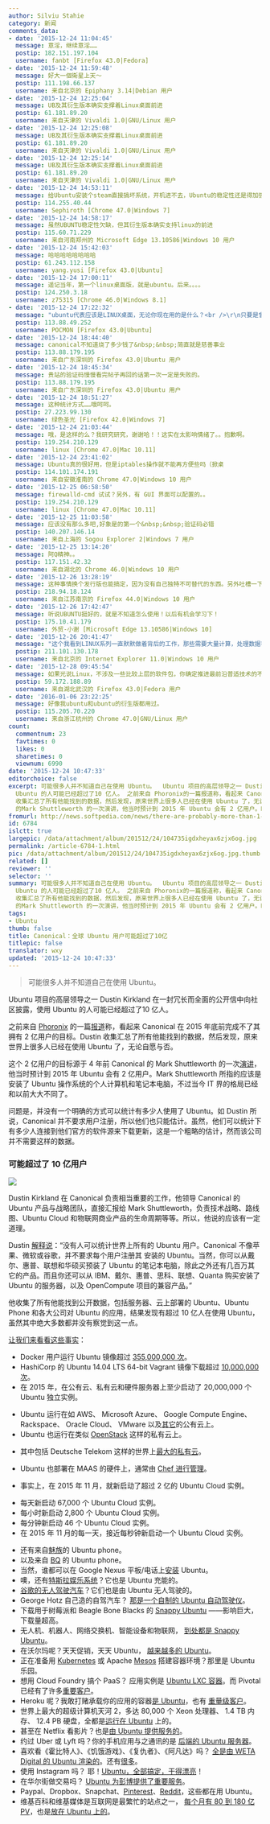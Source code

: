 ```yaml
---
author: Silviu Stahie
category: 新闻
comments_data:
- date: '2015-12-24 11:04:45'
  message: 意淫，继续意淫……
  postip: 182.151.197.104
  username: fanbt [Firefox 43.0|Fedora]
- date: '2015-12-24 11:59:48'
  message: 好大一個衛星上天～
  postip: 111.198.66.137
  username: 来自北京的 Epiphany 3.14|Debian 用户
- date: '2015-12-24 12:25:04'
  message: UB及其衍生版本确实支撑着Linux桌面前进
  postip: 61.181.89.20
  username: 来自天津的 Vivaldi 1.0|GNU/Linux 用户
- date: '2015-12-24 12:25:08'
  message: UB及其衍生版本确实支撑着Linux桌面前进
  postip: 61.181.89.20
  username: 来自天津的 Vivaldi 1.0|GNU/Linux 用户
- date: '2015-12-24 12:25:14'
  message: UB及其衍生版本确实支撑着Linux桌面前进
  postip: 61.181.89.20
  username: 来自天津的 Vivaldi 1.0|GNU/Linux 用户
- date: '2015-12-24 14:53:11'
  message: 给Ubuntu安装个steam直接搞坏系统，开机进不去，Ubuntu的稳定性还是得加强啊。
  postip: 114.255.40.44
  username: Sephiroth [Chrome 47.0|Windows 7]
- date: '2015-12-24 14:58:17'
  message: 虽然UBUNTU稳定性欠缺，但其衍生版本确实支持linux的前进
  postip: 115.60.71.229
  username: 来自河南郑州的 Microsoft Edge 13.10586|Windows 10 用户
- date: '2015-12-24 15:42:03'
  message: 哈哈哈哈哈哈哈哈
  postip: 61.243.112.158
  username: yang.yusi [Firefox 43.0|Ubuntu]
- date: '2015-12-24 17:00:11'
  message: 遥记当年，第一个linux桌面版，就是ubuntu。后来。。。。
  postip: 124.250.3.18
  username: z75315 [Chrome 46.0|Windows 8.1]
- date: '2015-12-24 17:22:32'
  message: "ubuntu代表应该是LINUX桌面，无论你现在用的是什么？<br />\r\n只要是曾经用过UBUNTU一个月～"
  postip: 113.88.49.252
  username: POCMON [Firefox 43.0|Ubuntu]
- date: '2015-12-24 18:44:40'
  message: canonical不知道烧了多少钱了&nbsp;&nbsp;简直就是慈善事业
  postip: 113.88.179.195
  username: 来自广东深圳的 Firefox 43.0|Ubuntu 用户
- date: '2015-12-24 18:45:34'
  message: 贵站的验证码慢慢看完帖子再回的话第一次一定是失败的。
  postip: 113.88.179.195
  username: 来自广东深圳的 Firefox 43.0|Ubuntu 用户
- date: '2015-12-24 18:51:27'
  message: 这种统计方式……哦呵呵。
  postip: 27.223.99.130
  username: 绿色圣光 [Firefox 42.0|Windows 7]
- date: '2015-12-24 21:03:44'
  message: 哦，是这样的么？我研究研究，谢谢哈！！这实在太影响情绪了。。抱歉啊。
  postip: 119.254.210.129
  username: linux [Chrome 47.0|Mac 10.11]
- date: '2015-12-24 23:41:02'
  message: Ubuntu真的很好用，但是iptables操作就不能再方便些吗（掀桌
  postip: 114.101.174.191
  username: 来自安徽淮南的 Chrome 47.0|Windows 10 用户
- date: '2015-12-25 06:58:50'
  message: firewalld-cmd 试试？另外，有 GUI 界面可以配置的。。
  postip: 119.254.210.129
  username: linux [Chrome 47.0|Mac 10.11]
- date: '2015-12-25 11:03:58'
  message: 应该没有那么多吧,好象是的第一个&nbsp;&nbsp;验证码必错
  postip: 140.207.146.14
  username: 来自上海的 Sogou Explorer 2|Windows 7 用户
- date: '2015-12-25 13:14:20'
  message: 阿Q精神。。
  postip: 117.151.42.32
  username: 来自湖北的 Chrome 46.0|Windows 10 用户
- date: '2015-12-26 13:28:19'
  message: 这种事情换个发行版也能搞定，因为没有自己独特不可替代的东西。另外吐槽一下 第一个验证码真的有问题...
  postip: 218.94.18.124
  username: 来自江苏南京的 Firefox 44.0|Windows 10 用户
- date: '2015-12-26 17:42:47'
  message: 听说UBUNTU挺好的，就是不知道怎么使用！以后有机会学习下！
  postip: 175.10.41.179
  username: 外贸-小谢 [Microsoft Edge 13.10586|Windows 10]
- date: '2015-12-26 20:41:47'
  message: "这个我看到LINUX系列一直默默做着背后的工作，那些需要大量计算，处理数据等工作，我喜欢Ubuntu,但是桌面使用上还是体验不好<br />\r\n其实我觉的做好自己的工作就是最好的，Ubuntu有些入魔了"
  postip: 211.101.130.178
  username: 来自北京的 Internet Explorer 11.0|Windows 10 用户
- date: '2015-12-28 09:45:54'
  message: 如果光说Linux，不涉及一些比较上层的软件包，你确定推进最前沿普适技术的不是Redhat和Fedora吗？
  postip: 59.172.188.89
  username: 来自湖北武汉的 Firefox 43.0|Fedora 用户
- date: '2016-01-06 23:22:25'
  message: 好像我ubuntu和ubuntu的衍生版都用过。
  postip: 115.205.70.220
  username: 来自浙江杭州的 Chrome 47.0|GNU/Linux 用户
count:
  commentnum: 23
  favtimes: 0
  likes: 0
  sharetimes: 0
  viewnum: 6990
date: '2015-12-24 10:47:33'
editorchoice: false
excerpt: 可能很多人并不知道自己在使用 Ubuntu。  Ubuntu 项目的高层领导之一 Dustin Kirkland 在一封冗长而全面的公开信中向社区披露，使用
  Ubuntu 的人可能已经超过了10 亿人。 之前来自 Phoronix的一篇报道称，看起来 Canonical 在 2015 年底前完成不了其拥有 2 亿用户的目标。Dustin
  收集汇总了所有他能找到的数据，然后发现，原来世界上很多人已经在使用 Ubuntu 了，无论自愿与否。 这个 2 亿用户的目标源于 4 年前 Canonical
  的Mark Shuttleworth 的一次演讲，他当时预计到 2015 年 Ubuntu 会有 2 亿用户。Mark Shuttleworth 所指的应该是安
fromurl: http://news.softpedia.com/news/there-are-probably-more-than-1-billion-ubuntu-users-canonical-lead-explains-498035.shtml
id: 6784
islctt: true
largepic: /data/attachment/album/201512/24/104735igdxheyax6zjx6og.jpg
permalink: /article-6784-1.html
pic: /data/attachment/album/201512/24/104735igdxheyax6zjx6og.jpg.thumb.jpg
related: []
reviewer: ''
selector: ''
summary: 可能很多人并不知道自己在使用 Ubuntu。  Ubuntu 项目的高层领导之一 Dustin Kirkland 在一封冗长而全面的公开信中向社区披露，使用
  Ubuntu 的人可能已经超过了10 亿人。 之前来自 Phoronix的一篇报道称，看起来 Canonical 在 2015 年底前完成不了其拥有 2 亿用户的目标。Dustin
  收集汇总了所有他能找到的数据，然后发现，原来世界上很多人已经在使用 Ubuntu 了，无论自愿与否。 这个 2 亿用户的目标源于 4 年前 Canonical
  的Mark Shuttleworth 的一次演讲，他当时预计到 2015 年 Ubuntu 会有 2 亿用户。Mark Shuttleworth 所指的应该是安
tags:
- Ubuntu
thumb: false
title: Canonical：全球 Ubuntu 用户可能超过了10亿
titlepic: false
translator: wxy
updated: '2015-12-24 10:47:33'
---
```



> 
> 可能很多人并不知道自己在使用 Ubuntu。
> 
> 
> 


Ubuntu 项目的高层领导之一 Dustin Kirkland 在一封冗长而全面的公开信中向社区披露，使用 Ubuntu 的人可能已经超过了10 亿人。


之前来自 [Phoronix](https://www.phoronix.com/scan.php?page=news_item&px=Ubuntu-No-200-Million-Users) 的一篇[报道](/article-6773-1.html)称，看起来 Canonical 在 2015 年底前完成不了其拥有 2 亿用户的目标。Dustin 收集汇总了所有他能找到的数据，然后发现，原来世界上很多人已经在使用 Ubuntu 了，无论自愿与否。


这个 2 亿用户的目标源于 4 年前 Canonical 的 Mark Shuttleworth 的一次[演讲](http://www.phoronix.com/scan.php?page=news_item&px=2015-200-Million-Goal-Retro)，他当时预计到 2015 年 Ubuntu 会有 2 亿用户。Mark Shuttleworth 所指的应该是安装了 Ubuntu 操作系统的个人计算机和笔记本电脑，不过当今 IT 界的格局已经和以前大大不同了。


问题是，并没有一个明确的方式可以统计有多少人使用了 Ubuntu。如 Dustin 所说，Canonical 并不要求用户注册，所以他们也只能估计。虽然，他们可以统计下有多少人连接到他们官方的软件源来下载更新，这是一个粗略的估计，然而该公司并不需要这样的数据。


### 可能超过了 10 亿用户


![](/data/attachment/album/201512/24/104735igdxheyax6zjx6og.jpg)


Dustin Kirkland 在 Canonical 负责相当重要的工作，他领导 Canonical 的 Ubuntu 产品与战略团队，直接汇报给 Mark Shuttleworth，负责技术战略、路线图、Ubuntu Cloud 和物联网商业产品的生命周期等等。所以，他说的应该有一定道理。


Dustin [解释说](http://blog.dustinkirkland.com/2015/12/more-people-use-ubuntu-than-anyone.html)：“没有人可以统计世界上所有的 Ubuntu 用户。Canonical 不像苹果、微软或谷歌，并不要求每个用户注册其 安装的 Ubuntu。当然，你可以从戴尔、惠普、联想和华硕买预装了 Ubuntu 的笔记本电脑，除此之外还有几百万其它的产品。而且你还可以从 IBM、戴尔、惠普、思科、联想、Quanta 购买安装了 Ubuntu 的服务器，以及 OpenCompute 项目的兼容产品。”


他收集了所有他能找到公开数据，包括服务器、云上部署的 Ubuntu、Ubuntu Phone 和各大公司对 Ubuntu 的应用，结果发现有超过 10 亿人在使用 Ubuntu，虽然其中绝大多数都并没有察觉到这一点。


[让我们来看看这些事实](http://blog.dustinkirkland.com/2015/12/more-people-use-ubuntu-than-anyone.html)：


* Docker 用户运行 Ubuntu 镜像超过 [355,000,000 次](https://hub.docker.com/search/?q=ubuntu&page=1&isAutomated=0&isOfficial=0&starCount=0&pullCount=0)。
* HashiCorp 的 Ubuntu 14.04 LTS 64-bit Vagrant 镜像下载超过 [10,000,000 次](https://atlas.hashicorp.com/boxes/search?utm_source=vagrantcloud.com&vagrantcloud=1)。
* 在 2015 年，在公有云、私有云和硬件服务器上至少启动了 20,000,000 个 Ubuntu 独立实例。
+ Ubuntu 运行在如 AWS、 Microsoft Azure、 Google Compute Engine、 Rackspace、 Oracle Cloud、 VMware 以及[其它](http://partners.ubuntu.com/programmes/public-cloud)的公有云上。
+ Ubuntu 也运行在类似 [OpenStack](https://insights.ubuntu.com/2015/10/28/news-from-the-summit-ubuntu-extends-lead-in-openstack/) 这样的私有云上。
- 其中包括 Deutsche Telekom 这样的世界上[最大的私有云](https://www.openstack.org/assets/survey/Public-User-Survey-Report.pdf)。

+ Ubuntu 也部署在 MAAS 的硬件上，通常由 [Chef 进行管理](https://insights.ubuntu.com/2015/04/14/chef-an-automation-story-with-a-bare-metal-soundtrack/)。

* 事实上，在 2015 年 11 月，就新启动了超过 2 亿的 Ubuntu Cloud 实例。
+ 每天新启动 67,000 个 Ubuntu Cloud 实例。
+ 每小时新启动 2,800 个 Ubuntu Cloud 实例。
+ 每分钟新启动 46 个 Ubuntu Cloud 实例。
+ 在 2015 年 11 月的每一天，接近每秒钟新启动一个 Ubuntu Cloud 实例。

* 还有来自[魅族](http://www.meizu.com/en/ubuntu/features.html)的 Ubuntu phone。
* 以及来自 [BQ](https://store.bq.com/en/ubuntu-edition-e5/) 的 Ubuntu phone。
* 当然，谁都可以在 Google Nexus 平板/电话上[安装](https://wiki.ubuntu.com/Touch/Install) Ubuntu。
* 噢，还有[特斯拉娱乐系统](http://www.autoblog.com/2014/04/12/tesla-model-s-owners-hack-their-cars-find-ubuntu/)？它也是 Ubuntu 充能的。
* [谷歌的无人驾驶汽车](https://www.linux.com/news/embedded-mobile/mobile-linux/737295-linux-leads-self-driving-car-movement)？它们也是由 Ubuntu 无人驾驶的。
* George Hotz 自己造的自驾汽车？ [那是一个自制的 Ubuntu 自动驾驶仪](http://www.bloomberg.com/features/2015-george-hotz-self-driving-car/)。
* 下载用于树莓派和 Beagle Bone Blacks 的 [Snappy Ubuntu](https://developer.ubuntu.com/en/snappy/start/raspberry-pi-2/) ——影响巨大，下载量超高。
* 无人机、机器人、网络交换机、智能设备和物联网， [到处都是 Snappy Ubuntu](http://www.ubuntu.com/internet-of-things)。
* 在沃尔玛呢？天天促销，天天 Ubuntu， [越来越多的 Ubuntu](http://www.zdnet.com/article/walmart-relies-on-openstack/)。
* 正在准备用 [Kubernetes](https://github.com/kubernetes/kubernetes/blob/master/docs/getting-started-guides/ubuntu.md) 或 Apache [Mesos](http://mesos.apache.org/gettingstarted/) 搭建容器环境？那里是 Ubuntu 乐园。
* 想用 Cloud Foundry 搞个 PaaS？ 应用实例是 [Ubuntu LXC 容器](https://bosh.cloudfoundry.org/docs/stemcell.html)。而 Pivotal 已经有了许多[重要客户](http://pivotal.io/customers)。
* Heroku 呢？我敢打赌承载你的应用的容器[是 Ubuntu](https://devcenter.heroku.com/articles/stack)，也有 [重量级客户](https://www.heroku.com/customers)。
* 世界上最大的超级计算机天河 2，多达 80,000 个 Xeon 处理器、 1.4 TB 内存、 12.4 PB 硬盘，全都是[运行在 Ubuntu](https://www.linux.com/news/enterprise/high-performance/147-high-performance/840542-tianhe-2-most-powerful-supercomputer-in-the-world-runs-ubuntu) 上的。
* 甚至在 Netflix 看影片？也是[由 Ubuntu 提供服务的](https://insights.ubuntu.com/2015/08/11/how-netflix-tunes-ubuntu-on-ec2/)。
* 约过 Uber 或 Lyft 吗？你的手机应用与之通讯的是 [后端的 Ubuntu 服务器](https://careers-uber.icims.com/jobs/16178/production-engineer---infrastructure/job)。
* 喜欢看《霍比特人》、《饥饿游戏》、《复仇者》、《阿凡达》吗？ [全是由 WETA Digital 的 Ubuntu 渲染的](http://blog.dustinkirkland.com/2010/01/39000-core-ubuntu-cluster-renders.html)。还有[很多](https://www.wetafx.co.nz/features)。
* 使用 Instagram 吗？ 耶！[Ubuntu，全部搞定，干得漂亮](http://instagram-engineering.tumblr.com/post/13649370142/what-powers-instagram-hundreds-of-instances)！
* 在华尔街做交易吗？ [Ubuntu 为彭博提供了重要服务](http://www.canonical.com/services)。
* Paypal、Dropbox、Snapchat、[Pinterest](https://engineering.pinterest.com/blog/building-pinterest-cloud)、[Reddit](http://www.redditblog.com/2012/01/january-2012-state-of-servers.html)，这些都在用 Ubuntu。
* 维基百科和维基媒体是互联网是最繁忙的站点之一， [每个月有 80 到 180 亿 PV](https://stats.wikimedia.org/EN/TablesPageViewsMonthly.htm)，也是[放在 Ubuntu 上的](https://meta.wikimedia.org/wiki/Wikimedia_servers)。
